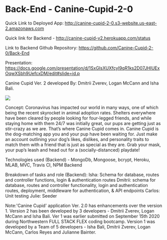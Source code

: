 # Back-End - Canine-Cupid-2-0

Quick Link to Deployed App: http://canine-cupid-2-0.s3-website.us-east-2.amazonaws.com

Quick link for Backend - http://canine-cupid-v2.herokuapp.com/status

Link to Backend Github Repository: https://github.com/Canine-Cupid-2-0/Back-End

Presentation: https://docs.google.com/presentation/d/1SxGIsXUXfcyI9qR1ks2D07JHIUExOqwXSbh9UefcxDM/edit#slide=id.p

Canine Cupid Ver. 2 developed By: Dmitrii Zverev, Logan McCann and Isha Bali.

![](/canine-cupid-2-0.gif)

Concept: Coronavirus has impacted our world in many ways, one of which being the recent skyrocket in animal adoption rates. Shelters everywhere have been cleared by people looking for four-legged friends, and while staying home with them 24/7 was initially great, our pups are getting just as stir-crazy as we are. That’s where Canine Cupid comes in. Canine Cupid is the dog-matching app you and your pup have been waiting for. Just make an account outlining your dog’s likes, dislikes, and personality traits to match them with a friend that is just as special as they are. Grab your mask, your pup’s leash and head out for a (socially-distanced) playdate!
 
Technologies used (Backend) - MongoDb, Mongoose, bcrypt, Heroku, MLAB, MVC, Travis CI, NPM Backend

Breakdown of tasks and role (Backend):
    Isha: Schema for database, routes and controller functions, login & authentication routes
    Dmitrii: schema for database, routes and controller functionality, login and authentication routes, deployment, middleware for authentication, & API endpoints
    Carlos: Unit testing Julie: Seeder

Note:'Canine Cupid' application Ver. 2.0 has enhancements over the version 1. Version 2 has been developed by 3 developers -  Dmitrii Zverev, Logan McCann and Isha Bali. Ver 1 was earlier submitted on September 15th 2020 during Northwestern FULL STACK FLEX coding bootcamp.  Version 1 was developed by a Team of 5 developers - Isha Bali, Dmitrii Zverev, Logan McCann, Carlos Reyes and Julianne Bainter.


